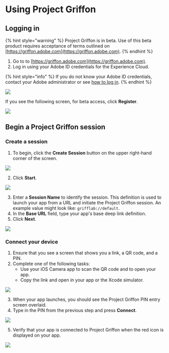 # Using Project Griffon

## Logging in

{% hint style="warning" %}
Project Griffon is in beta. Use of this beta product requires acceptance of terms outlined on [https://griffon.adobe.com](https://griffon.adobe.com).
{% endhint %}

1. Go to to [https://griffon.adobe.com](https://griffon.adobe.com).
2. Log in using your Adobe ID credentials for the Experience Cloud.

{% hint style="info" %}
If you do not know your Adobe ID credentials, contact your Adobe administrator or see [how to log in](https://marketing.adobe.com/resources/help/en_US/mcloud/getting-started-experience-cloud.html).
{% endhint %}

![](../../.gitbook/assets/image%20%282%29.png)

If you see the following screen, for beta access, click **Register**.

![](../../.gitbook/assets/image%20%287%29.png)

## Begin a Project Griffon session

### Create a session

1. To begin, click the **Create Session** button on the upper right-hand corner of the screen.

![](../../.gitbook/assets/image.png)

2. Click **Start**.

![](../../.gitbook/assets/image%20%284%29.png)

3. Enter a **Session Name** to identify the session. This definition is used to launch your app from a URL and initiate the Project Griffon session. An example value might look like: `grifflab://default`.
4. In the **Base URL** field, type your app's base deep link definition.
5. Click **Next**.

![](../../.gitbook/assets/image%20%281%29.png)

### Connect your device

1. Ensure that you see a screen that shows you a link, a QR code, and a PIN. 
2. Complete one of the following tasks:
   * Use your iOS Camera app to scan the QR code and to open your app.
   * Copy the link and open in your app or the Xcode simulator.

![](../../.gitbook/assets/image%20%283%29.png)

3. When your app launches, you should see the Project Griffon PIN entry screen overlaid. 
4. Type in the PIN from the previous step and press **Connect**.

![](../../.gitbook/assets/image%20%286%29.png)

5. Verify that your app is connected to Project Griffon when the red icon is displayed on your app.

![](../../.gitbook/assets/image%20%288%29.png)

